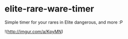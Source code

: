 elite-rare-ware-timer
=====================

Simple timer for your rares in Elite dangerous, and more :P

!(http://imgur.com/a/KpyMN)
